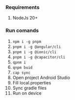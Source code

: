 ### Requirements
1. NodeJs 20+

### Run comands
1. `npm i -g pnpm`
2. `pnpm i -g @angular/cli`
3. `pnpm i -g @ionic/cli`
4. `pnpm i -g @capacitor/cli`
5. `qpnm i`
6. `qnpm buid`
7. `cap sync`
8. Open project Android Studio
9. Fill local.properties 
10. Sync gradle files
11. Run on device
